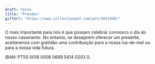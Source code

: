 ```yaml
---
draft: false
title: "Prendas"
giftUrl: "https://www.collectionpot.com/pot/3015949/"
---
```



O mais importante para nós é que possam celebrar connosco o dia do nosso casamento. No entanto, se desejarem oferecer um presente, aceitaremos com gratidão uma contribuição para a nossa lua-de-mel ou para a nossa vida futura. 



IBAN: PT50 0018 0008 0669 5414 0203 0.